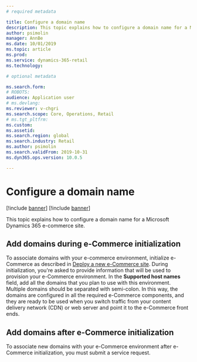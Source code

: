 ```yaml
---
# required metadata

title: Configure a domain name
description: This topic explains how to configure a domain name for a Microsoft Dynamics 365 e-commerce site.
author: psimolin
manager: AnnBe
ms.date: 10/01/2019
ms.topic: article
ms.prod: 
ms.service: dynamics-365-retail
ms.technology: 

# optional metadata

ms.search.form: 
# ROBOTS: 
audience: Application user
# ms.devlang: 
ms.reviewer: v-chgri
ms.search.scope: Core, Operations, Retail
# ms.tgt_pltfrm: 
ms.custom: 
ms.assetid: 
ms.search.region: global
ms.search.industry: Retail
ms.author: psimolin
ms.search.validFrom: 2019-10-31
ms.dyn365.ops.version: 10.0.5

---
```


# Configure a domain name

[!include [banner](includes/preview-banner.md)]
[!include [banner](includes/banner.md)]

This topic explains how to configure a domain name for a Microsoft Dynamics 365 e-commerce site. 

## Add domains during e-Commerce initialization

To associate domains with your e-commerce environment, initialize e-Commerce as described in [Deploy a new e-Commerce site](deploy-ecommerce-site.md). During initialization, you're asked to provide information that will be used to provision your e-Commerce environment. In the **Supported host names** field, add all the domains that you plan to use with this environment. Multiple domains should be separated with semi-colon. In this way, the domains are configured in all the required e-Commerce components, and they are ready to be used when you switch traffic from your content delivery network (CDN) or web server and point it to the e-Commerce front ends.

## Add domains after e-Commerce initialization

To associate new domains with your e-Commerce environment after e-Commerce initialization, you must submit a service request.
